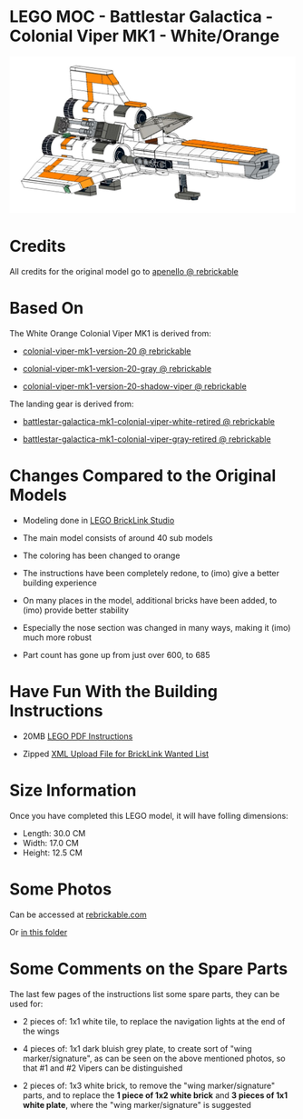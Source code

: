 # LEGO MOC - Battlestar Galactica - Colonial Viper MK1 - White/Orange

![Viper](./images/Viper-Instruction-Result.png)

# Credits

All credits for the original model go to [apenello @ rebrickable](https://rebrickable.com/users/apenello/mocs/)

# Based On

The White Orange Colonial Viper MK1 is derived from:

- [colonial-viper-mk1-version-20 @ rebrickable](https://rebrickable.com/mocs/MOC-45112/apenello/colonial-viper-mk1-version-20/#details)

- [colonial-viper-mk1-version-20-gray @ rebrickable](https://rebrickable.com/mocs/MOC-45867/apenello/colonial-viper-mk1-version-20-gray/#details)

- [colonial-viper-mk1-version-20-shadow-viper @ rebrickable](https://rebrickable.com/mocs/MOC-45258/apenello/colonial-viper-mk1-version-20-shadow-viper/#details)

The landing gear is derived from:

- [battlestar-galactica-mk1-colonial-viper-white-retired @ rebrickable](https://rebrickable.com/mocs/MOC-23012/apenello/battlestar-galactica-mk1-colonial-viper-white-retired/#details)

- [battlestar-galactica-mk1-colonial-viper-gray-retired @ rebrickable](https://rebrickable.com/mocs/MOC-24718/apenello/battlestar-galactica-mk1-colonial-viper-gray-retired/#details)

# Changes Compared to the Original Models

- Modeling done in [LEGO BrickLink Studio](https://www.bricklink.com/v3/studio/download.page)

- The main model consists of around 40 sub models

- The coloring has been changed to orange

- The instructions have been completely redone, to (imo) give a better building experience

- On many places in the model, additional bricks have been added, to (imo) provide better stability

- Especially the nose section was changed in many ways, making it (imo) much more robust

- Part count has gone up from just over 600, to 685

# Have Fun With the Building Instructions

- 20MB [LEGO PDF Instructions](./Colonial_Viper_MK1_V2pb_White_Orange.pdf?raw=true)

- Zipped [XML Upload File for BrickLink Wanted List](./Colonial_Viper_MK1_V2pb_White_Orange.BrickLink-Wanted-List.zip?raw=true)

# Size Information

Once you have completed this LEGO model, it will have folling dimensions:

- Length: 30.0 CM
- Width: 17.0 CM
- Height: 12.5 CM

# Some Photos

Can be accessed at [rebrickable.com](https://rebrickable.com/mocs/MOC-45112/apenello/colonial-viper-mk1-version-20/#photos)

Or [in this folder](./images/INDEX.MD)

# Some Comments on the Spare Parts

The last few pages of the instructions list some spare parts, they can be used for:

- 2 pieces of: 1x1 white tile, to replace the navigation lights at the end of the wings

- 4 pieces of: 1x1 dark bluish grey plate, to create sort of "wing marker/signature", as can be seen on the above mentioned photos, so that #1 and #2 Vipers can be distinguished

- 2 pieces of: 1x3 white brick, to remove the "wing marker/signature" parts, and to replace the **1 piece of 1x2 white brick** and **3 pieces of 1x1 white plate**, where the "wing marker/signature" is suggested


